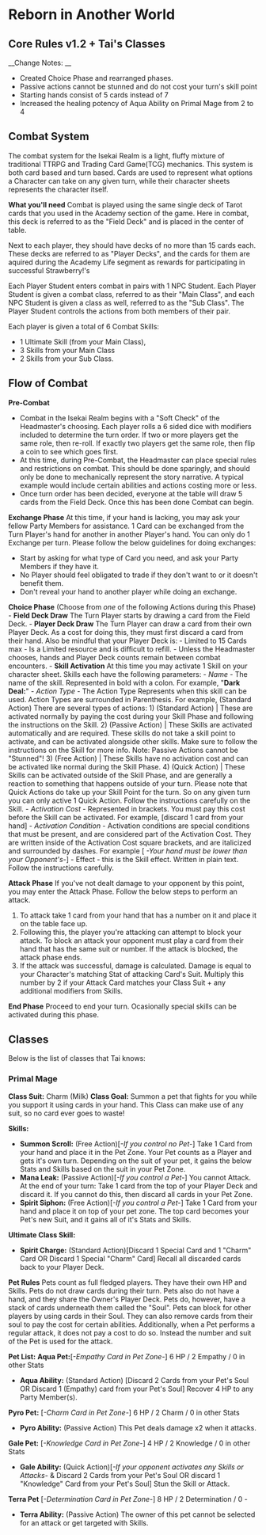# Reborn in Another World

## Core Rules v1.2 + Tai's Classes
__Change Notes: __
- Created Choice Phase and rearranged phases.
- Passive actions cannot be stunned and do not cost your turn's skill point
- Starting hands consist of 5 cards instead of 7
- Increased the healing potency of Aqua Ability on Primal Mage from 2 to 4

## Combat System
The combat system for the Isekai Realm is a light, fluffy mixture of traditional TTRPG and Trading Card Game(TCG) mechanics. This system is both card based and turn based. Cards are used to represent what options a Character can take on any given turn, while their character sheets represents the character itself.

__**What you'll need**__
Combat is played using the same single deck of Tarot cards that you used in the Academy section of the game. Here in combat, this deck is referred to as the "Field Deck" and is placed in the center of table.

Next to each player, they should have decks of no more than 15 cards each. These decks are referred to as "Player Decks", and the cards for them are aquired during the Academy Life segment as rewards for participating in successful Strawberry!'s 

Each Player Student enters combat in pairs with 1 NPC Student. Each Player Student is given a combat class, referred to as their "Main Class", and each NPC Student is given a class as well, referred to as the "Sub Class". The Player Student controls the actions from both members of their pair.

Each player is given a total of 6 Combat Skills:
 - 1 Ultimate Skill (from your Main Class),
 - 3 Skills from your Main Class
 - 2 Skills from your Sub Class.

## Flow of Combat
__**Pre-Combat**__
- Combat in the Isekai Realm begins with a "Soft Check" of the Headmaster's choosing. Each player rolls a 6 sided dice with modifiers included to determine the turn order. If two or more players get the same role, then re-roll. If exactly two players get the same role, then flip a coin to see which goes first.
- At this time, during Pre-Combat, the Headmaster can place special rules and restrictions on combat. This should be done sparingly, and should only be done to mechanically represent the story narrative. A typical example would include certain abilities and actions costing more or less.
- Once turn order has been decided, everyone at the table will draw 5 cards from the Field Deck. Once this has been done Combat can begin.

__**Exchange Phase**__
At this time, if your hand is lacking, you may ask your fellow Party Members for assistance. 1 Card can be exchanged from the Turn Player's hand for another in another Player's hand. You can only do 1 Exchange per turn. Please follow the below guidelines for doing exchanges:
- Start by asking for what type of Card you need, and ask your Party Members if they have it.
- No Player should feel obligated to trade if they don't want to or it doesn't benefit them.
- Don't reveal your hand to another player while doing an exchange.

__**Choice Phase**__  (Choose from *one* of the following Actions during this Phase)
	- __**Field Deck Draw**__
			The Turn Player starts by drawing a card from the Field Deck.
	- __**Player Deck Draw**__
			The Turn Player can draw a card from their own Player Deck. As a cost for doing this, they must first discard a card from their hand. Also be mindful that your Player Deck is: 
			- Limited to 15 Cards max
			- Is a Limited resource and is difficult to refill.
			- Unless the Headmaster chooses, hands and Player Deck counts remain between combat encounters.
	- __**Skill Activation**__
			At this time you may activate 1 Skill on your character sheet. Skills each have the following parameters:
		- _Name_ - The name of the skill. Represented in bold with a colon. For example, "**Dark Deal:**"
		- _Action Type_ - The Action Type Represents when this skill can be used. Action Types are surrounded in Parenthesis. For example, (Standard Action) There are several types of actions:
			1)  (Standard Action) | These are activated normally by paying the cost during your Skill Phase and following the instructions on the Skill. 
			2)  (Passive Action) | These Skills are activated automatically and are required. These skills do not take a skill point to activate, and can be activated alongside other skills. Make sure to follow the instructions on the Skill for more info. Note: Passive Actions cannot be "Stunned"!
			3)  (Free Action) | These Skills have no activation cost and can be activated like normal during the Skill Phase.
			4)  (Quick Action) | These Skills can be activated outside of the Skill Phase, and are generally a reaction to something that happens outside of your turn. Please note that Quick Actions do take up your Skill Point for the turn. So on any given turn you can only active 1 Quick Action. Follow the instructions carefully on the Skill.
		- _Activation Cost_ - Represented in brackets. You must pay this cost before the Skill can be activated. For example, [discard 1 card from your hand] 
		- _Activation Condition_ - Activation conditions are special conditions that must be present, and are considered part of the Activation Cost. They are written inside of the Activation Cost square brackets, and are italicized and surrounded by dashes. For example [ _-Your hand must be lower than your Opponent's-_]
		- Effect - this is the Skill effect. Written in plain text. Follow the instructions carefully.

__**Attack Phase**__
If you've not dealt damage to your opponent by this point, you may enter the Attack Phase. Follow the below steps to perform an attack.
1) To attack take 1 card from your hand that has a number on it and place it on the table face up. 
2) Following this, the player you're attacking can attempt to block your attack. To block an attack your opponent must play a card from their hand that has the same suit or number. If the attack is blocked, the attack phase ends. 
3) If the attack was successful, damage is calculated. Damage is equal to your Character's matching Stat of attacking Card's Suit. Multiply this number by 2 if your Attack Card matches your Class Suit + any additional modifiers from Skills.

__**End Phase**__
Proceed to end your turn. Ocasionally special skills can be activated during this phase.


## Classes
Below is the list of classes that Tai knows:

### Primal Mage
__Class Suit:__ Charm (Milk)
__**Class Goal:**__
Summon a pet that fights for you while you support it using cards in your hand. This Class can make use of any suit, so no card ever goes to waste!

__**Skills:**__
- **Summon Scroll:** (Free Action)[_-If you control no Pet-_] Take 1 Card from your hand and place it in the Pet Zone. Your Pet counts as a Player and gets it's own turn. Depending on the suit of your pet, it gains the below Stats and Skills based on the suit in your Pet Zone.
- **Mana Leak:** (Passive Action)[_-If you control a Pet-_] You cannot Attack. At the end of your turn: Take 1 card from the top of your Player Deck and discard it. If you cannot do this, then discard all cards in your Pet Zone.
- **Spirit Siphon:** (Free Action)[_-If you control a Pet-_] Take 1 Card from your hand and place it on top of your pet zone. The top card becomes your Pet's new Suit, and it gains all of it's Stats and Skills.

__**Ultimate Class Skill:**__ 
- **Spirit Charge:** (Standard Action)[Discard 1 Special Card and 1 "Charm" Card OR Discard 1 Special "Charm" Card] Recall all discarded cards back to your Player Deck. 

__**Pet Rules**__
Pets count as full fledged players. They have their own HP and Skills. Pets do not draw cards during their turn. Pets also do not have a hand, and they share the Owner's Player Deck. Pets do, however, have a stack of cards underneath them called the "Soul". Pets can block for other players by using cards in their Soul. They can also remove cards from their soul to pay the cost for certain abilities. Additionally, when a Pet performs a regular attack, it does not pay a cost to do so. Instead the number and suit of the Pet is used for the attack.

__**Pet List:**__
**Aqua Pet:**[_-Empathy Card in Pet Zone-_] 6 HP / 2 Empathy / 0 in other Stats
- **Aqua Ability:** (Standard Action) [Discard 2 Cards from your Pet's Soul OR Discard 1 (Empathy) card from your Pet's Soul] Recover 4 HP to any Party Member(s).

**Pyro Pet:** [_-Charm Card in Pet Zone-_] 6 HP / 2 Charm / 0 in other Stats
- **Pyro Ability:** (Passive Action) This Pet deals damage x2 when it attacks.

**Gale Pet:** [_-Knowledge Card in Pet Zone-_] 4 HP / 2 Knowledge / 0 in other Stats
- **Gale Ability:** (Quick Action)[_-If your opponent activates any Skills or Attacks-_ & Discard 2 Cards from your Pet's Soul OR discard 1 "Knowledge" Card from your Pet's Soul] Stun the Skill or Attack.

**Terra Pet** [_-Determination Card in Pet Zone-_] 8 HP / 2 Determination / 0 -
- **Terra Ability:** (Passive Action) The owner of this pet cannot be selected for an attack or get targeted with Skills.
